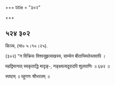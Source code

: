 +++
title = "३०२"

+++


## ५२४ ३०२
किञ्च, (भा० ५।१०।२५). 

(३०२) "न विक्रियः विश्वसुहृत्सखस्य, साम्येन बीताभिमतेस्तवापि । 

महद्विमानात् स्वकृताद्धि मादृङ्-, नङ्क्ष्यत्यदूरादपि शूलपाणिः ॥ ६७२ ॥ 

स्पष्टम् ॥ रहूगणः श्रीभरतम् ॥ 

